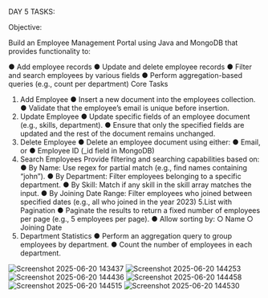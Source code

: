 DAY 5 TASKS:

Objective:

Build an Employee Management Portal using Java and MongoDB that provides
functionality to:

● Add employee records
● Update and delete employee records
● Filter and search employees by various fields
● Perform aggregation-based queries (e.g., count per department)
Core Tasks
1. Add Employee
● Insert a new document into the employees collection.
● Validate that the employee’s email is unique before insertion.
2. Update Employee
● Update specific fields of an employee document (e.g., skills, department).
● Ensure that only the specified fields are updated and the rest of the document
remains unchanged.
3. Delete Employee
● Delete an employee document using either:
● Email, or
● Employee ID (_id field in MongoDB)
4. Search Employees
Provide filtering and searching capabilities based on:
● By Name: Use regex for partial match (e.g., find names containing “john”).
● By Department: Filter employees belonging to a specific department.
● By Skill: Match if any skill in the skill array matches the input.
● By Joining Date Range: Filter employees who joined between specified dates
(e.g., all who joined in the year 2023)
5.List with Pagination
● Paginate the results to return a fixed number of employees per page (e.g., 5
employees per page).
● Allow sorting by:
○ Name
○ Joining Date
6. Department Statistics
● Perform an aggregation query to group employees by department.
● Count the number of employees in each department.

![Screenshot 2025-06-20 143437](https://github.com/user-attachments/assets/bb2fc18e-c68c-4763-962a-911900a38557)
![Screenshot 2025-06-20 144253](https://github.com/user-attachments/assets/4332b35f-a19d-4c01-9d1e-91cfa9355ee3)
![Screenshot 2025-06-20 144436](https://github.com/user-attachments/assets/0604d0d7-a42b-4ca7-9137-8c142dad9a09)
![Screenshot 2025-06-20 144458](https://github.com/user-attachments/assets/c2ebc81f-bf16-4593-a38d-7cb1c9977d18)
![Screenshot 2025-06-20 144515](https://github.com/user-attachments/assets/02df7a48-7ea0-4a29-8d6a-018055ace41b)
![Screenshot 2025-06-20 144530](https://github.com/user-attachments/assets/3ddbcb11-341b-42f2-9f26-ebce39c20b23)











 
